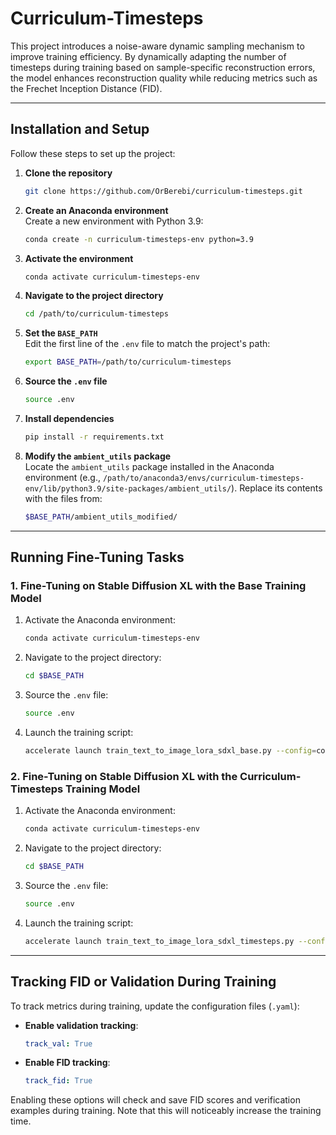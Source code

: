 # Curriculum-Timesteps

This project introduces a noise-aware dynamic sampling mechanism to improve training efficiency. By dynamically adapting the number of timesteps during training based on sample-specific reconstruction errors, the model enhances reconstruction quality while reducing metrics such as the Frechet Inception Distance (FID).

---

## Installation and Setup

Follow these steps to set up the project:

1. **Clone the repository**  
   ```bash
   git clone https://github.com/OrBerebi/curriculum-timesteps.git
   ```

2. **Create an Anaconda environment**  
   Create a new environment with Python 3.9:  
   ```bash
   conda create -n curriculum-timesteps-env python=3.9
   ```

3. **Activate the environment**  
   ```bash
   conda activate curriculum-timesteps-env
   ```

4. **Navigate to the project directory**  
   ```bash
   cd /path/to/curriculum-timesteps
   ```

5. **Set the `BASE_PATH`**  
   Edit the first line of the `.env` file to match the project's path:  
   ```bash
   export BASE_PATH=/path/to/curriculum-timesteps
   ```

6. **Source the `.env` file**  
   ```bash
   source .env
   ```

7. **Install dependencies**  
   ```bash
   pip install -r requirements.txt
   ```

8. **Modify the `ambient_utils` package**  
   Locate the `ambient_utils` package installed in the Anaconda environment (e.g., `/path/to/anaconda3/envs/curriculum-timesteps-env/lib/python3.9/site-packages/ambient_utils/`). Replace its contents with the files from:  
   ```bash
   $BASE_PATH/ambient_utils_modified/
   ```

---

## Running Fine-Tuning Tasks

### 1. Fine-Tuning on Stable Diffusion XL with the Base Training Model
1. Activate the Anaconda environment:  
   ```bash
   conda activate curriculum-timesteps-env
   ```
2. Navigate to the project directory:  
   ```bash
   cd $BASE_PATH
   ```
3. Source the `.env` file:  
   ```bash
   source .env
   ```
4. Launch the training script:  
   ```bash
   accelerate launch train_text_to_image_lora_sdxl_base.py --config=configs/ffhq_base.yaml
   ```

### 2. Fine-Tuning on Stable Diffusion XL with the Curriculum-Timesteps Training Model
1. Activate the Anaconda environment:  
   ```bash
   conda activate curriculum-timesteps-env
   ```
2. Navigate to the project directory:  
   ```bash
   cd $BASE_PATH
   ```
3. Source the `.env` file:  
   ```bash
   source .env
   ```
4. Launch the training script:  
   ```bash
   accelerate launch train_text_to_image_lora_sdxl_timesteps.py --config=configs/ffhq_timesteps.yaml
   ```

---

## Tracking FID or Validation During Training

To track metrics during training, update the configuration files (`.yaml`):  
- **Enable validation tracking**:  
   ```yaml
   track_val: True
   ```
- **Enable FID tracking**:  
   ```yaml
   track_fid: True
   ```

Enabling these options will check and save FID scores and verification examples during training. Note that this will noticeably increase the training time. 


